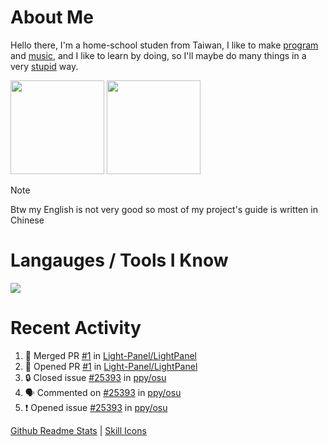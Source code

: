 # About Me

Hello there, I'm a home-school studen from Taiwan, I like to make [program](#active-projects) and [music](https://soundcloud.com/lmusic_tw), and I like to learn by doing, so I'll maybe do many things in a very [stupid](https://en.wikipedia.org/wiki/Stupidity) way.

<image src="https://github-readme-stats.vercel.app/api/top-langs/?username=lmantw&theme=dracula&layout=compact" height="150px"> <image src="https://github-readme-stats.vercel.app/api?username=lmantw&theme=dracula" height="150px">

> [!NOTE]
> Btw my English is not very good so most of my project's guide is written in Chinese

# Langauges / Tools I Know

<image src="https://skillicons.dev/icons?i=nodejs,js,html,css,docker">

# Recent Activity

<!--START_SECTION:activity-->
1. 🎉 Merged PR [#1](https://github.com/Light-Panel/LightPanel/pull/1) in [Light-Panel/LightPanel](https://github.com/Light-Panel/LightPanel)
2. 💪 Opened PR [#1](https://github.com/Light-Panel/LightPanel/pull/1) in [Light-Panel/LightPanel](https://github.com/Light-Panel/LightPanel)
3. 🔒 Closed issue [#25393](https://github.com/ppy/osu/issues/25393) in [ppy/osu](https://github.com/ppy/osu)
4. 🗣 Commented on [#25393](https://github.com/ppy/osu/issues/25393#issuecomment-1803824988) in [ppy/osu](https://github.com/ppy/osu)
5. ❗ Opened issue [#25393](https://github.com/ppy/osu/issues/25393) in [ppy/osu](https://github.com/ppy/osu)
<!--END_SECTION:activity-->

[Github Readme Stats](https://github.com/anuraghazra/github-readme-stats) | [Skill Icons](https://github.com/tandpfun/skill-icons)
